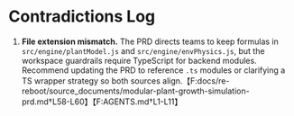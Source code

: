 # Contradictions Log

1. **File extension mismatch.** The PRD directs teams to keep formulas in `src/engine/plantModel.js` and `src/engine/envPhysics.js`, but the workspace guardrails require TypeScript for backend modules. Recommend updating the PRD to reference `.ts` modules or clarifying a TS wrapper strategy so both sources align.【F:docs/re-reboot/source_documents/modular-plant-growth-simulation-prd.md†L58-L60】【F:AGENTS.md†L1-L11】
